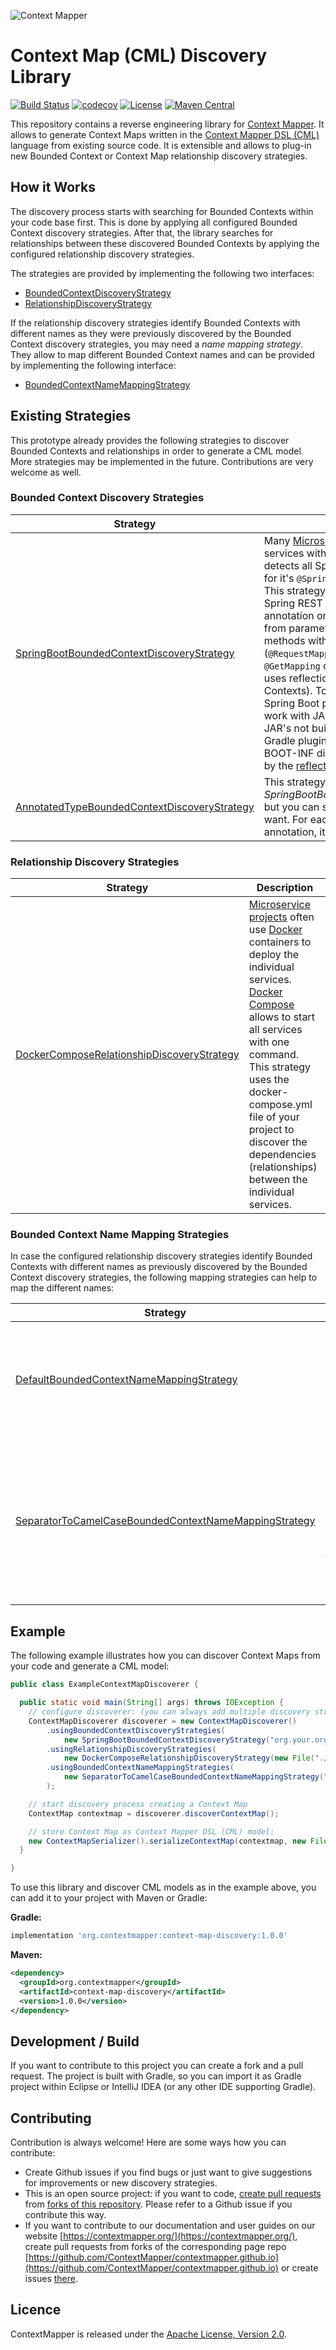 ![Context Mapper](https://raw.githubusercontent.com/wiki/ContextMapper/context-mapper-dsl/logo/cm-logo-github-small.png) 
# Context Map (CML) Discovery Library
[![Build Status](https://travis-ci.com/ContextMapper/context-map-discovery.svg?branch=master)](https://travis-ci.com/ContextMapper/context-map-discovery) [![codecov](https://codecov.io/gh/ContextMapper/context-map-discovery/branch/master/graph/badge.svg)](https://codecov.io/gh/ContextMapper/context-map-discovery) [![License](https://img.shields.io/badge/License-Apache%202.0-blue.svg)](https://opensource.org/licenses/Apache-2.0) [![Maven Central](https://img.shields.io/maven-central/v/org.contextmapper/context-map-discovery.svg?label=Maven%20Central)](https://search.maven.org/search?q=g:%22org.contextmapper%22%20AND%20a:%22context-map-discovery%22)

This repository contains a reverse engineering library for [Context Mapper](https://contextmapper.org). It allows to generate Context Maps written in the [Context Mapper DSL (CML)](https://github.com/ContextMapper/context-mapper-dsl) language from existing source code. It is extensible and allows to plug-in new Bounded Context or Context Map relationship discovery strategies.

## How it Works
The discovery process starts with searching for Bounded Contexts within your code base first. This is done by applying all configured Bounded Context discovery strategies. After that, the library searches for relationships between these discovered Bounded Contexts by applying the configured relationship discovery strategies. 

The strategies are provided by implementing the following two interfaces:

 * [BoundedContextDiscoveryStrategy](./src/main/java/org/contextmapper/discovery/strategies/boundedcontexts/BoundedContextDiscoveryStrategy.java)
 * [RelationshipDiscoveryStrategy](./src/main/java/org/contextmapper/discovery/strategies/relationships/RelationshipDiscoveryStrategy.java)

If the relationship discovery strategies identify Bounded Contexts with different names as they were previously discovered by the Bounded Context discovery strategies, you may need a _name mapping strategy_. They allow to map different Bounded Context names and can be provided by implementing the following interface:

 * [BoundedContextNameMappingStrategy](./src/main/java/org/contextmapper/discovery/strategies/names/BoundedContextNameMappingStrategy.java)

## Existing Strategies
This prototype already provides the following strategies to discover Bounded Contexts and relationships in order to generate a CML model. More strategies may be implemented in the future. Contributions are very welcome as well.

### Bounded Context Discovery Strategies
| Strategy                                                                                                                                                                 | Description                                                                                                                                                                                                                                                                                                                                                                                                                                                                                                                                                                                                                                                                                                                                                                                                                                                                                                                                                                                                      |
|--------------------------------------------------------------------------------------------------------------------------------------------------------------------------|------------------------------------------------------------------------------------------------------------------------------------------------------------------------------------------------------------------------------------------------------------------------------------------------------------------------------------------------------------------------------------------------------------------------------------------------------------------------------------------------------------------------------------------------------------------------------------------------------------------------------------------------------------------------------------------------------------------------------------------------------------------------------------------------------------------------------------------------------------------------------------------------------------------------------------------------------------------------------------------------------------------|
| [SpringBootBoundedContextDiscoveryStrategy](./src/main/java/org/contextmapper/discovery/strategies/boundedcontexts/SpringBootBoundedContextDiscoveryStrategy.java)       | Many [Microservice projects](https://github.com/davidetaibi/Microservices_Project_List) implement their services with [Spring Boot](https://spring.io/projects/spring-boot). This strategy detects all Spring Boot services by searching for it's `@SpringBootApplication` annotation. This strategy further derives Aggregates from Spring REST endpoints (`@RequestMapping` annotation on controller classes) and entities from parameters and return types of the methods within the discovered controllers (`@RequestMapping`, `@PutMapping`, and `@GetMapping` on methods). **Note:** This strategy uses reflection to find all services (Bounded Contexts). To apply it, you have to add all your Spring Boot projects to the classpath. If you work with JAR's, ensure you provide regular JAR's not built with the Spring Boot Maven or Gradle plugins (the classes there are within the BOOT-INF directory and cannot be scanned by the [reflections library](https://github.com/ronmamo/reflections)). |
| [AnnotatedTypeBoundedContextDiscoveryStrategy](./src/main/java/org/contextmapper/discovery/strategies/boundedcontexts/AnnotatedTypeBoundedContextDiscoveryStrategy.java) | This strategy works in the same way as the _SpringBootBoundedContextDiscoveryStrategy_, but you can search for any annotation you want. For each class having the configured annotation, it will create a Bounded Context.                                                                                                                                                                                                                                                                                                                                                                                                                                                                                                                                                                                                                                                                                                                                                                                       |

### Relationship Discovery Strategies
| Strategy                                                                                                                                                         | Description                                                                                                                                                                                                                                                                                                                                                                                                                 |
|------------------------------------------------------------------------------------------------------------------------------------------------------------------|-----------------------------------------------------------------------------------------------------------------------------------------------------------------------------------------------------------------------------------------------------------------------------------------------------------------------------------------------------------------------------------------------------------------------------|
| [DockerComposeRelationshipDiscoveryStrategy](src/main/java/org/contextmapper/discovery/strategies/relationships/DockerComposeRelationshipDiscoveryStrategy.java) | [Microservice projects](https://github.com/davidetaibi/Microservices_Project_List) often use [Docker](https://www.docker.com/) containers to deploy the individual services. [Docker Compose](https://docs.docker.com/compose/) allows to start all services with one command. This strategy uses the docker-compose.yml file of your project to discover the dependencies (relationships) between the individual services. |

### Bounded Context Name Mapping Strategies
In case the configured relationship discovery strategies identify Bounded Contexts with different names as previously discovered by the Bounded Context discovery strategies, the following mapping strategies can help to map the different names:

| Strategy                                                                                                                                                                         | Description                                                                                                                                                                                                                                                                                                                                                                                                                                                                                                                            |
|----------------------------------------------------------------------------------------------------------------------------------------------------------------------------------|----------------------------------------------------------------------------------------------------------------------------------------------------------------------------------------------------------------------------------------------------------------------------------------------------------------------------------------------------------------------------------------------------------------------------------------------------------------------------------------------------------------------------------------|
| [DefaultBoundedContextNameMappingStrategy](./src/main/java/org/contextmapper/discovery/strategies/names/DefaultBoundedContextNameMappingStrategy.java)                           | The _DefaultBoundedContextNameMappingStrategy_ does not map anything and uses the names generated by the RelationshipDiscoveryStrategy to find the previously discovered Bounded Contexts. **Hint:** You don't need to add this strategy to your configuration, it is always added to the strategies used.                                                                                                                                                                                                                             |
| [SeparatorToCamelCaseBoundedContextNameMappingStrategy](./src/main/java/org/contextmapper/discovery/strategies/names/SeparatorToCamelCaseBoundedContextNameMappingStrategy.java) | This strategy can be used if the relationship discovery strategy finds names containing separators, while the Bounded Context strategies find the same names but in camel case format instead of using separators. It removes a configurable separator in the names and returns the names in camel case instead. For **example**: _customer-management-context_ is mapped to _CustomerManagementContext_, if the separator '-' is configured (_customer\_management\_context_ to CustomerManagementContext would be another example).  |

## Example
The following example illustrates how you can discover Context Maps from your code and generate a CML model:
```java
public class ExampleContextMapDiscoverer {

  public static void main(String[] args) throws IOException {
    // configure discoverer: (you can always add multiple discovery strategies as well)
    ContextMapDiscoverer discoverer = new ContextMapDiscoverer()
        .usingBoundedContextDiscoveryStrategies(
            new SpringBootBoundedContextDiscoveryStrategy("org.your.organisation.root.package"))
        .usingRelationshipDiscoveryStrategies(
            new DockerComposeRelationshipDiscoveryStrategy(new File("./source-root-directory/")))
        .usingBoundedContextNameMappingStrategies(
            new SeparatorToCamelCaseBoundedContextNameMappingStrategy("-")
        );

    // start discovery process creating a Context Map
    ContextMap contextmap = discoverer.discoverContextMap();

    // store Context Map as Context Mapper DSL (CML) model:
    new ContextMapSerializer().serializeContextMap(contextmap, new File("./src-gen/my-context-map.cml"));
  }

}
```

To use this library and discover CML models as in the example above, you can add it to your project with Maven or Gradle:

**Gradle:**
```gradle
implementation 'org.contextmapper:context-map-discovery:1.0.0'
```

**Maven:**
```xml
<dependency>
  <groupId>org.contextmapper</groupId>
  <artifactId>context-map-discovery</artifactId>
  <version>1.0.0</version>
</dependency>
```

## Development / Build
If you want to contribute to this project you can create a fork and a pull request. The project is built with Gradle, so you can import it as Gradle project within Eclipse or IntelliJ IDEA (or any other IDE supporting Gradle).

## Contributing
Contribution is always welcome! Here are some ways how you can contribute:
 * Create Github issues if you find bugs or just want to give suggestions for improvements or new discovery strategies.
 * This is an open source project: if you want to code, [create pull requests](https://help.github.com/articles/creating-a-pull-request/) from [forks of this repository](https://help.github.com/articles/fork-a-repo/). Please refer to a Github issue if you contribute this way. 
 * If you want to contribute to our documentation and user guides on our website [https://contextmapper.org/](https://contextmapper.org/), create pull requests from forks of the corresponding page repo [https://github.com/ContextMapper/contextmapper.github.io](https://github.com/ContextMapper/contextmapper.github.io) or create issues [there](https://github.com/ContextMapper/contextmapper.github.io/issues).

## Licence
ContextMapper is released under the [Apache License, Version 2.0](http://www.apache.org/licenses/LICENSE-2.0).

